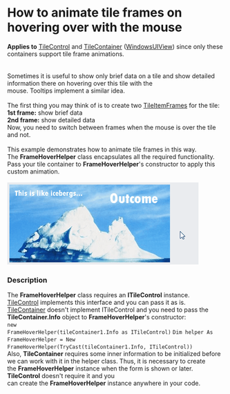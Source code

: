 # How to animate tile frames on hovering over with the mouse


<p><strong>Applies to</strong> <a href="https://documentation.devexpress.com/WindowsForms/10998/Controls-and-Libraries/Navigation-Controls/Tile-Control">TileControl</a> and <a href="https://documentation.devexpress.com/WindowsForms/11771/Controls-and-Libraries/Application-UI-Manager/Views/WindowsUI-View/Content-Containers">TileContainer</a> (<a href="https://documentation.devexpress.com/WindowsForms/11854/Controls-and-Libraries/Application-UI-Manager/Views/WindowsUI-View">WindowsUIView</a>) since only these containers support tile frame animations.<br><br><br>Sometimes it is useful to show only brief data on a tile and show detailed information there on hovering over this tile with the mouse. Tooltips implement a similar idea.<br><br>The first thing you may think of is to create two <a href="https://documentation.devexpress.com/WindowsForms/DevExpress.XtraEditors.TileItemFrame.class">TileItemFrame</a><u>s</u> for the tile:<br><strong>1st frame:</strong> show brief data<br><strong>2nd frame:</strong> show detailed data<br>Now, you need to switch between frames when the mouse is over the tile and not.<br><br>This example demonstrates how to animate tile frames in this way. The <strong>FrameHoverHelper</strong> class encapsulates all the required functionality. Pass your tile container to <strong>FrameHoverHelper</strong>'s constructor to apply this custom animation.<br><br><img src="https://raw.githubusercontent.com/DevExpress-Examples/how-to-animate-tile-frames-on-hovering-over-with-the-mouse-t549254/14.1.3+/media/f6625d22-0e89-40f5-b4c0-33aa5158a141.png"></p>


<h3>Description</h3>

The&nbsp;<strong>FrameHoverHelper</strong>&nbsp;class requires an <strong>ITileControl</strong> instance. <a href="https://documentation.devexpress.com/WindowsForms/10998/Controls-and-Libraries/Navigation-Controls/Tile-Control">TileControl</a>&nbsp;implements this interface and you can pass it as is. <a href="https://documentation.devexpress.com/WindowsForms/11771/Controls-and-Libraries/Application-UI-Manager/Views/WindowsUI-View/Content-Containers">TileContainer</a> doesn't implement&nbsp;ITileControl and you need to pass the <strong>TileContainer.Info</strong> object to <strong>FrameHoverHelper</strong>'s&nbsp;constructor:<br>
<code lang="cs">new FrameHoverHelper(tileContainer1.Info as ITileControl)</code>
<code lang="vb">Dim helper As FrameHoverHelper = New FrameHoverHelper(TryCast(tileContainer1.Info, ITileControl))</code>
<br>Also, <strong>TileContainer</strong> requires some inner information to be initialized before we can work with it in the helper class. Thus, it is necessary to create the&nbsp;<strong>FrameHoverHelper</strong>&nbsp;instance when the form is shown or later. <strong>TileControl</strong> doesn't require it and you can&nbsp;create&nbsp;the&nbsp;<strong>FrameHoverHelper</strong>&nbsp;instance anywhere in your code.

<br/>


